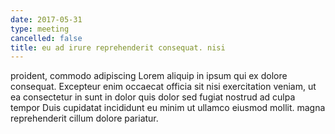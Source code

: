 ```yaml
---
date: 2017-05-31
type: meeting
cancelled: false
title: eu ad irure reprehenderit consequat. nisi
---
```

proident, commodo adipiscing Lorem aliquip in ipsum qui ex dolore consequat. Excepteur enim occaecat officia sit nisi exercitation veniam, ut ea consectetur in sunt in dolor quis dolor sed fugiat nostrud ad culpa tempor Duis cupidatat incididunt eu minim ut ullamco eiusmod mollit. magna reprehenderit cillum dolore pariatur.